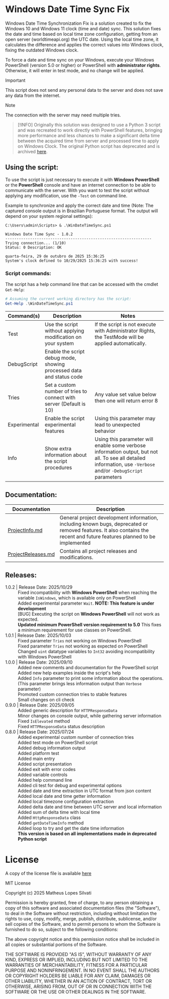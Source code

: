 # Windows Date Time Sync Fix

Windows Date Time Synchronization Fix is a solution created to fix the Windows 10 and Windows 11 clock (time and date) sync. This solution fixes the date and time based on local time zone configuration, getting from an open server (worldtimeapi.org) the UTC date. Using the local time zone, it calculates the difference and applies the correct values into Windows clock, fixing the outdated Windows clock.

To force a date and time sync on your Windows, execute your Windows PowerShell (version 5.0 or higher) or PowerShell with **administrator rights**. Otherwise, it will enter in test mode, and no change will be applied.

> [!IMPORTANT]
> This script does not send any personal data to the server and does not save any data from the internet.

> [!NOTE]
> The connection with the server may need multiple tries.

> [!INFO]
> Originally this solution was designed to use a Python 3 script and was recreated to work directly with PowerShell features, bringing more performance and less chances to make a significant delta time between the acquired time from server and processed time to apply on Windows Clock. The original Python script has deprecated and is archived [here](/Scripts/Archived).

## Using the script:

To use the script is just necessary to execute it with **Windows PowerShell** or the **PowerShell** console and have an internet connection to be able to communicate with the server. With you want to test the script without applying any modification, use the `-Test` on command line.

Example to synchronize and apply the correct date and time (Note: The captured console output is in Brazilian Portuguese format. The output will depend on your system regional settings):

```
C:\Users\admin\Scripts> & .\WinDateTimeSync.ps1

Windows Date Time Sync - 1.0.2
-----------------------------------------------------------------
Trying connection... (1/10)
Status: 0 Description: OK

quarta-feira, 29 de outubro de 2025 15:36:25
System's clock defined to 10/29/2025 15:36:25 with success!
```

### Script commands:

The script has a help command line that can be accessed with the cmdlet `Get-Help`:
```PowerShell
# Assuming the current working directory has the script:
Get-Help .\WinDateTimeSync.ps1
```

| Command(s) | Description | Notes |
| ---------- | ----------- | ----- |
| Test | Use the script without applying modification on your system | If the script is not execute with Administrator Rights, the TestMode will be applied automatically. |
| DebugScript | Enable the script debug mode, showing processed data and status code |  |
| Tries <value> | Set a custom number of tries to connect with server (Default is 10) | Any value set value below then one will return error 8 |
| Experimental | Enable the script experimental features | Using this parameter may lead to unexpected behavior |
| Info | Show extra information about the script procedures | Using this parameter will enable some verbose information output, but not all. To see all detailed information, use `-Verbose` and/or `-DebugScript` parameters |

## Documentation:

| Documentation | Description |
| ------------- | ----------- |
| [ProjectInfo.md](./Docs/ProjectInfo.md) | General project development information, including known bugs, deprecated or removed features. It also contains the recent and future features planned to be implemented |
| [ProjectReleases.md](./Docs/ProjectReleases.md) | Contains all project releases and modifications. |

## Releases:

<!-- Windows Date Time Fix Releases Table: -->

<head>
    <link rel="stylesheet" href="Docs/CSS/ReleaseNotes.css">
    <link rel="stylesheet" href="./CSS/ReleaseNotes.css">
</head>
<dl>
    <!-- 1.0.2 (2025/10/29) -->
    <dt><version-data>1.0.2</version-data> | Release Date: 2025/10/29</dt>
    <dd><fix-alert>Fixed </fix-alert> incompatibility with <strong>Windows PowerShell</strong> when reaching the variable <code>IsWindows</code>, which is available only on PowerShell</dd>
    <dd>Added experimental parameter <code>Wait</code>. <strong>NOTE: This feature is under development</strong></dd>
    <dd><bug-alert>[BUG]</bug-alert> Executing the script on <strong>Windows PowerShell</strong> will not work as expected.</dd>
    <dd><strong>Updated minimum PowerShell version requirement to 5.0</strong> This fixes a minimum requirement for use classes on PowerShell.</dd>
    <!-- 1.0.1 (2025/10/03) -->
    <dt><version-data>1.0.1</version-data> | Release Date: 2025/10/03</dt>
    <dd><fix-alert>Fixed </fix-alert>parameter <code>Tries</code> not working on Windows PowerShell</dd>
    <dd><fix-alert>Fixed </fix-alert>parameter <code>Tries</code> not working as expected on PowerShell</dd>
    <dd>Changed <code>uint</code> datatype variables to <code>Int32</code> avoiding incompatibility with Windows PowerShell</dd>
    <!-- 1.0.0 (2025/09/10) -->
    <dt><version-data>1.0.0</version-data> | Release Date: 2025/09/10</dt>
    <dd>Added new comments and documentation for the PowerShell script</dd>
    <dd>Added new help examples inside the script's help</dd>
    <dd>Added <code>Info</code> parameter to print some information about the operations. (This parameter brings less information output than <code>Verbose</code> parameter)</dd>
    <dd>Promoted custom connection tries to stable features</dd>
    <dd>Small changes on cli check</dd>
    <!-- 0.9.0 (2025/09/05) -->
    <dt><version-data>0.9.0</version-data> | Release Date: 2025/09/05</dt>
    <dd>Added generic description for <code>HTTPResponseData</code></dd>
    <dd>Minor changes on console output, while gathering server information</dd>
    <dd><fix-alert>Fixed </fix-alert><code>IsElevated</code> method</dd>
    <dd><fix-alert>Fixed </fix-alert> <code>HTTPResponseData</code> status description</dd>
    <!-- 0.8.0 (2025/07/24) -->
    <dt><version-data>0.8.0</version-data> | Release Date: 2025/07/24</dt>
    <dd>Added experimental custom number of connection tries</dd>
    <dd>Added test mode on PowerShell script</dd>
    <dd>Added debug information output</dd>
    <dd>Added platform test</dd>
    <dd>Added main entry</dd>
    <dd>Added script presentation</dd>
    <dd>Added exit with error codes</dd>
    <dd>Added variable controls</dd>
    <dd>Added help command line</dd>
    <dd>Added cli test for debug and experimental options</dd>
    <dd>Added date and time extraction in UTC format from json content</dd>
    <dd>Added local date and time getter information</dd>
    <dd>Added local timezone configuration extraction</dd>
    <dd>Added delta date and time between UTC server and local information</dd>
    <dd>Added sum of delta time with local time</dd>
    <dd>Added <code>HttpResponseData</code> class</dd>
    <dd>Added <code>getDateTimeInfo</code> method</dd>
    <dd>Added loop to try and get the date time information</dd>
    <dd><strong>This version is based on all implementations made in deprecated Python script</strong></dd>
</dl>

# License

A copy of the license file is available [here](./LICENSE.txt)

MIT License

Copyright (c) 2025 Matheus Lopes Silvati

Permission is hereby granted, free of charge, to any person obtaining a copy
of this software and associated documentation files (the "Software"), to deal
in the Software without restriction, including without limitation the rights
to use, copy, modify, merge, publish, distribute, sublicense, and/or sell
copies of the Software, and to permit persons to whom the Software is
furnished to do so, subject to the following conditions:

The above copyright notice and this permission notice shall be included in all
copies or substantial portions of the Software.

THE SOFTWARE IS PROVIDED "AS IS", WITHOUT WARRANTY OF ANY KIND, EXPRESS OR
IMPLIED, INCLUDING BUT NOT LIMITED TO THE WARRANTIES OF MERCHANTABILITY,
FITNESS FOR A PARTICULAR PURPOSE AND NONINFRINGEMENT. IN NO EVENT SHALL THE
AUTHORS OR COPYRIGHT HOLDERS BE LIABLE FOR ANY CLAIM, DAMAGES OR OTHER
LIABILITY, WHETHER IN AN ACTION OF CONTRACT, TORT OR OTHERWISE, ARISING FROM,
OUT OF OR IN CONNECTION WITH THE SOFTWARE OR THE USE OR OTHER DEALINGS IN THE
SOFTWARE.